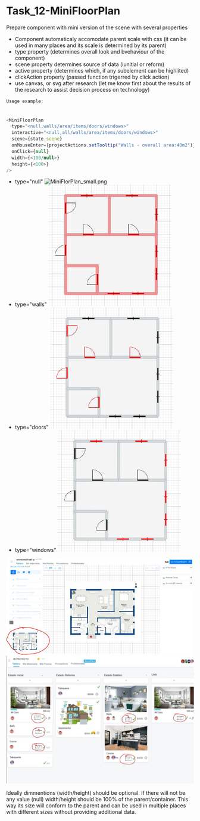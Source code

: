 # Task_12-MiniFloorPlan

Prepare component with mini version of the scene with several properties

- Component automaticaly accomodate parent scale with css (it can be used in many places and its scale is determined by its parent)
- type property (determines overall look and bvehaviour of the component)
- scene property determines source of data (iunitial or reform)
- active property (determines which, if any subelement can be highlited)
- clickAction property (passed function trigerred by click action)
- use canvas, or svg after research (let me know first about the results of the research to assist decision process on technology)


```js
Usage example:


<MiniFloorPlan
  type="<null,walls/area/items/doors/windows>"
  interactive="<null,all/walls/area/items/doors/windows>"
  scene={state.scene}
  onMouseEnter={projectActions.setTooltip("Walls - overall area:40m2")}
  onClick={null}
  width={<100/null>}
  height={<100>}
/>
```
* type="null"
![MiniFlorPlan_small.png](MiniFlorPlan_small.png)
* type="walls"
![MiniFlorPlan_walls.png](MiniFlorPlan_walls.png)
* type="doors"
![MiniFlorPlan_doors.png](MiniFlorPlan_doors.png)
* type="windows"
![MiniFlorPlan_windows.png](MiniFlorPlan_windows.png)

![ReformFloorPlan](/ReformFloorPlan_.JPG)
![MiniFloorPlan](/kanban.JPG)

Ideally dimmentions (width/height) should be optional. If there will not be any value (null) width/height should be 100% of the parent/container. This way its size will conform to the parent and can be used in multiple places with different sizes without providing additional data.

